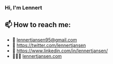### Hi, I'm Lennert

## 📫 How to reach me: 
- 📩 lennertjansen95@gmail.com
- 🦆 https://twitter.com/lennertjansen
- 🔗 https://www.linkedin.com/in/lennertjansen/
- 🧑🏽‍💻 [lennertjansen.com](https://lennertjansen.com/)

<!--
**lennertjansen/lennertjansen** is a ✨ _special_ ✨ repository because its `README.md` (this file) appears on your GitHub profile.

Here are some ideas to get you started:

- 🔭 I’m currently working on ...
- 🌱 I’m currently learning ...
- 👯 I’m looking to collaborate on ...
- 🤔 I’m looking for help with ...
- 💬 Ask me about ...
- 📫 How to reach me: 
- 😄 Pronouns: ...
- ⚡ Fun fact: ...
-->
